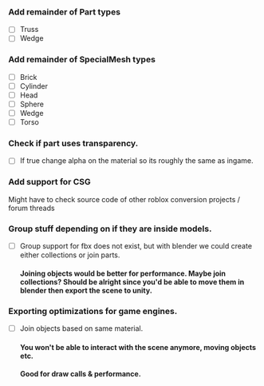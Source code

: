 ### Add remainder of Part types
- [ ] Truss
- [ ] Wedge

### Add remainder of SpecialMesh types
- [ ] Brick
- [ ] Cylinder
- [ ] Head
- [ ] Sphere
- [ ] Wedge
- [ ] Torso

### Check if part uses transparency.
- [ ] If true change alpha on the material so its roughly the same as ingame.

### Add support for CSG
  Might have to check source code of other roblox conversion projects / forum threads

### Group stuff depending on if they are inside models.
- [ ] Group support for fbx does not exist, but with blender we could create either collections or join parts.
    #### Joining objects would be better for performance. Maybe join collections? Should be alright since you'd be able to move them in blender then export the scene to unity.

### Exporting optimizations for game engines.
- [ ] Join objects based on same material.
    #### You won't be able to interact with the scene anymore, moving objects etc.
    #### Good for draw calls & performance.
